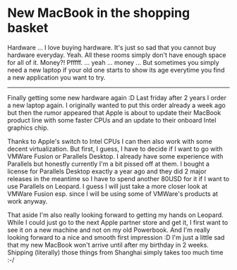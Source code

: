 # New MacBook in the shopping basket

Hardware ... I love buying hardware. It's just so sad that you cannot buy hardware everyday. Yeah. All these rooms simply don't have enough space for all of it. Money?! Pfffff. ... yeah ... money ... But sometimes you simply need a new laptop if your old one starts to show its age everytime you find a new application you want to try.

-------------------------------

Finally getting some new hardware again :D Last friday after 2 years I order a new laptop again. I originally wanted to put this order already a week ago but then the rumor appeared that Apple is about to update their MacBook product line with some faster CPUs and an update to their onboard Intel graphics chip.

Thanks to Apple's switch to Intel CPUs I can then also work with some decent virtualization. But first, I guess, I have to decide if I want to go with VMWare Fusion or Parallels Desktop. I already have some experience with Parallels but honestly currently I'm a bit pissed off at them. I bought a license for Parallels Desktop exactly a year ago and they did 2 major releases in the meantime so I have to spend another 80USD for it if I want to use Parallels on Leopard. I guess I will just take a more closer look at VMWare Fusion esp. since I will be using some of VMWare's products at work anyway.

That aside I'm also really looking forward to getting my hands on Leopard. While I could just go to the next Apple partner store and get it, I first want to see it on a new machine and not on my old Powerbook. And I'm really looking forward to a nice and smooth first impression :D I'm just a little sad that my new MacBook won't arrive until after my birthday in 2 weeks. Shipping (literally) those things from Shanghai simply takes too much time :-/